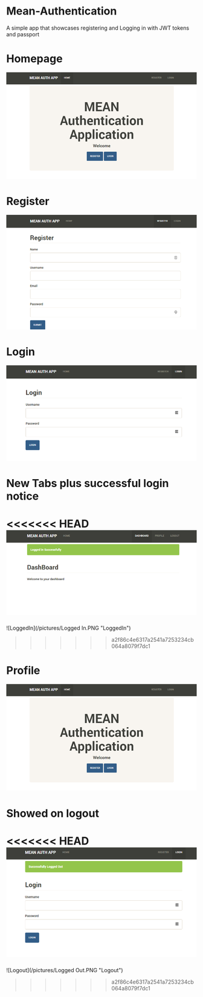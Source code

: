 # Mean-Authentication
A simple app that showcases registering and Logging in with JWT tokens and passport

# Homepage
![Homepage](/pictures/Homepage.PNG "Homepage")

# Register
![Register](/pictures/Register.PNG "Register")

# Login
![Login](/pictures/Login.PNG "Login")

# New Tabs plus successful login notice
<<<<<<< HEAD
![LoggedIn](/pictures/LoggedIn.PNG "LoggedIn")
=======
![LoggedIn](/pictures/Logged In.PNG "LoggedIn")
>>>>>>> a2f86c4e6317a2541a7253234cb064a8079f7dc1

# Profile
![Profile](/pictures/Homepage.PNG "Profile")

# Showed on logout
<<<<<<< HEAD
![Logout](/pictures/LoggedOut.PNG "Logout")
=======
![Logout](/pictures/Logged Out.PNG "Logout")
>>>>>>> a2f86c4e6317a2541a7253234cb064a8079f7dc1
